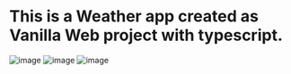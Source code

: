 # This is a Weather app created as Vanilla Web project with typescript.
![image](https://github.com/user-attachments/assets/3fc90d5e-2808-4db0-b1ab-7c6bfd57e243)
![image](https://github.com/user-attachments/assets/5c2ba820-7298-4e44-831f-6cdd427e8b15)
![image](https://github.com/user-attachments/assets/686ac083-b692-4696-bcf6-142df8949eb5)

